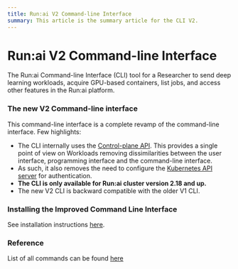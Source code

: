 ```yaml
---
title: Run:ai V2 Command-line Interface
summary: This article is the summary article for the CLI V2.
---
```


# Run:ai V2 Command-line Interface

The Run:ai Command-line Interface (CLI) tool for a Researcher to send deep learning workloads, acquire GPU-based containers, list jobs, and access other features in the Run:ai platform.

### The new V2 Command-line interface

This command-line interface is a complete revamp of the command-line interface. Few highlights:

* The CLI internally uses the [Control-plane API](../../api-reference/admin-rest-api/overview.md). This provides a single point of view on Workloads removing dissimilarities between the user interface, programming interface and the command-line interface.
* As such, it also removes the need to configure the [Kubernetes API server](../../docs/admin/authentication/researcher-authentication.md) for authentication.
* **The CLI is only available for Run:ai cluster version 2.18 and up.**
* The new V2 CLI is backward compatible with the older V1 CLI.

### Installing the Improved Command Line Interface

See installation instructions [here](broken-reference).

### Reference

List of all commands can be found [here](runai.md)
